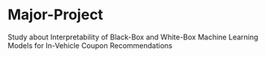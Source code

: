 # Major-Project
Study about Interpretability of Black-Box and White-Box Machine Learning Models for In-Vehicle Coupon Recommendations
